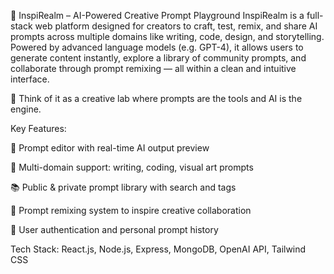 🚀 InspiRealm – AI-Powered Creative Prompt Playground
InspiRealm is a full-stack web platform designed for creators to craft, test, remix, and share AI prompts across multiple domains like writing, code, design, and storytelling. Powered by advanced language models (e.g. GPT-4), it allows users to generate content instantly, explore a library of community prompts, and collaborate through prompt remixing — all within a clean and intuitive interface.

🔹 Think of it as a creative lab where prompts are the tools and AI is the engine.

Key Features:

📝 Prompt editor with real-time AI output preview

🔄 Multi-domain support: writing, coding, visual art prompts

📚 Public & private prompt library with search and tags

🎨 Prompt remixing system to inspire creative collaboration

🔐 User authentication and personal prompt history

Tech Stack: React.js, Node.js, Express, MongoDB, OpenAI API, Tailwind CSS
